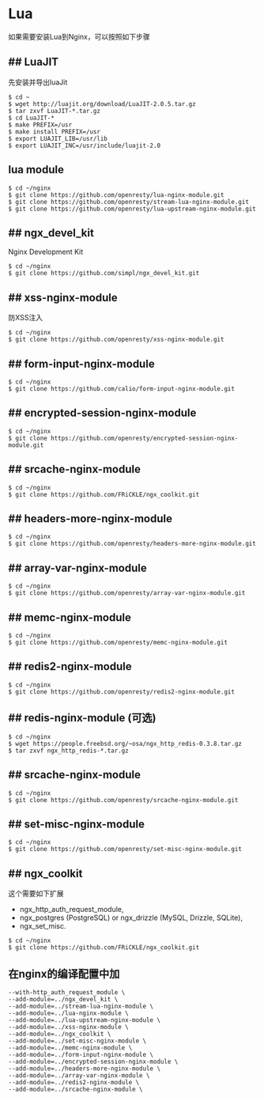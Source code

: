 # Lua
如果需要安装Lua到Nginx，可以按照如下步骤
## ## LuaJIT
先安装并导出luaJit
```
$ cd ~
$ wget http://luajit.org/download/LuaJIT-2.0.5.tar.gz
$ tar zxvf LuaJIT-*.tar.gz
$ cd LuaJIT-*
$ make PREFIX=/usr
$ make install PREFIX=/usr
$ export LUAJIT_LIB=/usr/lib
$ export LUAJIT_INC=/usr/include/luajit-2.0
```

## lua module
```
$ cd ~/nginx
$ git clone https://github.com/openresty/lua-nginx-module.git
$ git clone https://github.com/openresty/stream-lua-nginx-module.git
$ git clone https://github.com/openresty/lua-upstream-nginx-module.git
```

## ## ngx_devel_kit
Nginx Development Kit
```
$ cd ~/nginx
$ git clone https://github.com/simpl/ngx_devel_kit.git
```

## ## xss-nginx-module
防XSS注入
```
$ cd ~/nginx
$ git clone https://github.com/openresty/xss-nginx-module.git
```

## ## form-input-nginx-module
```
$ cd ~/nginx
$ git clone https://github.com/calio/form-input-nginx-module.git
```

## ## encrypted-session-nginx-module
```
$ cd ~/nginx
$ git clone https://github.com/openresty/encrypted-session-nginx-module.git
```

## ## srcache-nginx-module
```
$ cd ~/nginx
$ git clone https://github.com/FRiCKLE/ngx_coolkit.git
```

## ## headers-more-nginx-module
```
$ cd ~/nginx
$ git clone https://github.com/openresty/headers-more-nginx-module.git
```

## ## array-var-nginx-module
```
$ cd ~/nginx
$ git clone https://github.com/openresty/array-var-nginx-module.git
```

## ## memc-nginx-module
```
$ cd ~/nginx
$ git clone https://github.com/openresty/memc-nginx-module.git
```

## ## redis2-nginx-module
```
$ cd ~/nginx
$ git clone https://github.com/openresty/redis2-nginx-module.git
```

## ## redis-nginx-module (可选)
```
$ cd ~/nginx
$ wget https://people.freebsd.org/~osa/ngx_http_redis-0.3.8.tar.gz
$ tar zxvf ngx_http_redis-*.tar.gz
```

## ## srcache-nginx-module
```
$ cd ~/nginx
$ git clone https://github.com/openresty/srcache-nginx-module.git
```

## ## set-misc-nginx-module
```
$ cd ~/nginx
$ git clone https://github.com/openresty/set-misc-nginx-module.git
```

## ## ngx_coolkit
这个需要如下扩展
- ngx_http_auth_request_module,
- ngx_postgres (PostgreSQL) or ngx_drizzle (MySQL, Drizzle, SQLite),
- ngx_set_misc. 

```
$ cd ~/nginx
$ git clone https://github.com/FRiCKLE/ngx_coolkit.git
```


## 在nginx的编译配置中加
```
--with-http_auth_request_module \
--add-module=../ngx_devel_kit \
--add-module=../stream-lua-nginx-module \
--add-module=../lua-nginx-module \
--add-module=../lua-upstream-nginx-module \
--add-module=../xss-nginx-module \
--add-module=../ngx_coolkit \
--add-module=../set-misc-nginx-module \
--add-module=../memc-nginx-module \
--add-module=../form-input-nginx-module \
--add-module=../encrypted-session-nginx-module \
--add-module=../headers-more-nginx-module \
--add-module=../array-var-nginx-module \
--add-module=../redis2-nginx-module \
--add-module=../srcache-nginx-module \
```